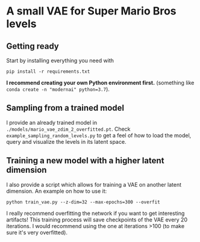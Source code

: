# A small VAE for Super Mario Bros levels

## Getting ready

Start by installing everything you need with

```
pip install -r requirements.txt
```

**I recommend creating your own Python environment first.** (something like `conda create -n "modernai" python=3.7`).

## Sampling from a trained model

I provide an already trained model in `./models/mario_vae_zdim_2_overfitted.pt`. Check `example_sampling_random_levels.py` to get a feel of how to load the model, query and visualize the levels in its latent space.

## Training a new model with a higher latent dimension

I also provide a script which allows for training a VAE on another latent dimension. An example on how to use it:

```
python train_vae.py --z-dim=32 --max-epochs=300 --overfit
```

I really recommend overfitting the network if you want to get interesting artifacts! This training process will save checkpoints of the VAE every 20 iterations. I would recommend using the one at iterations >100 (to make sure it's very overfitted).